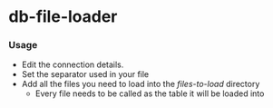 # db-file-loader
### Usage
-  Edit the connection details.
- Set the separator used in your file
- Add all the files you need to load into the *files-to-load* directory
  - Every file needs to be called as the table it will be loaded into
